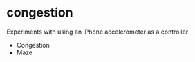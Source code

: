 congestion
==========

Experiments with using an iPhone accelerometer as a controller

  - Congestion
  - Maze
